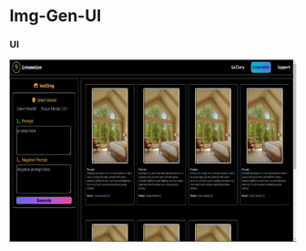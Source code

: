 # Img-Gen-UI

### UI

<img src="https://github.com/HandMadeProjects/Img-Gen-UI/blob/main/static/ui-SS.jpeg" alt="Image 1" height="320">
